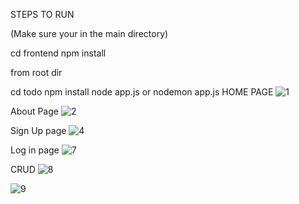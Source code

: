 STEPS TO RUN 


(Make sure your in the main directory)

cd frontend
npm install


from root dir

cd todo
npm install
node app.js      or      nodemon app.js
HOME PAGE
![1](https://github.com/Nitin-094/TO-DO_List/assets/82011104/efac1976-5b65-4959-9735-bd3ed854a6cb)

About Page
![2](https://github.com/Nitin-094/TO-DO_List/assets/82011104/7c8360e9-e7e4-492a-a968-12817fff48f0)

Sign Up page
![4](https://github.com/Nitin-094/TO-DO_List/assets/82011104/bf018556-d9a2-4df3-bce2-b38ab8a01d33)

Log in page
![7](https://github.com/Nitin-094/TO-DO_List/assets/82011104/7f6fabea-6a6b-4255-8495-35fd0b46096d)

CRUD 
![8](https://github.com/Nitin-094/TO-DO_List/assets/82011104/4dca277e-37a5-4e13-8e70-b42ffdf75c2d)

![9](https://github.com/Nitin-094/TO-DO_List/assets/82011104/abe72c50-e4af-41e7-be6b-2f6894cea99f)





